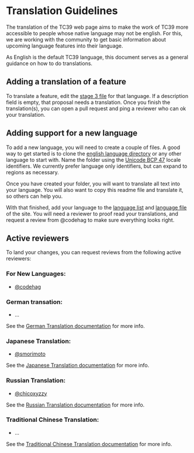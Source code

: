 # Translation Guidelines

The translation of the TC39 web page aims to make the work of TC39 more accessible to people whose
native language may not be english. For this, we are working with the community to get basic
information about upcoming language features into their language.

As English is the default TC39 language, this document serves as a general guidance on how to do
translations.

## Adding a translation of a feature

To translate a feature, edit the [stage 3 file](_data/en/stage3.yml) for that language. If a
description field is empty, that proposal needs a translation. Once you finish the translation(s),
you can open a pull request and ping a reviewer who can ok your translation.

## Adding support for a new language

To add a new language, you will need to create a couple of files. A good way to get started is to
clone the [english language directory](_data/en) or any other language to start with. Name the folder using the [Unicode BCP 47](https://www.unicode.org/reports/tr35/tr35.html#Canonical_Unicode_Locale_Identifiers) locale identifiers. We currently prefer language only identifiers, but can expand to regions as necessary.

Once you have created your folder, you will want to translate all text into your language. You will
also want to copy this readme file and translate it, so others can help you.

With that finished, add your language to the [language list](https://github.com/tc39/tc39.github.io/blob/master/_config.yml#L21) and [language file](_data/languages.yml) of the site. You will need a reviewer to proof read your translations, and request a review from @codehag to make sure everything looks right.

## Active reviewers

To land your changes, you can request reviews from the following active reviewers:

### For New Languages:

- [@codehag](https://github.com/codehag)

### German transation:

- ...

See the [German Translation documentation](translation_de.md) for more info.

### Japanese Translation:

- [@smorimoto](https://github.com/smorimoto)

See the [Japanese Translation documentation](translation_ja.md) for more info.

### Russian Translation:

- [@chicoxyzzy](https://github.com/chicoxyzzy)

See the [Russian Translation documentation](translation_ru.md) for more info.

### Traditional Chinese Translation:

- ...

See the [Traditional Chinese Translation documentation](translation_zh-Hans.md) for more info.
